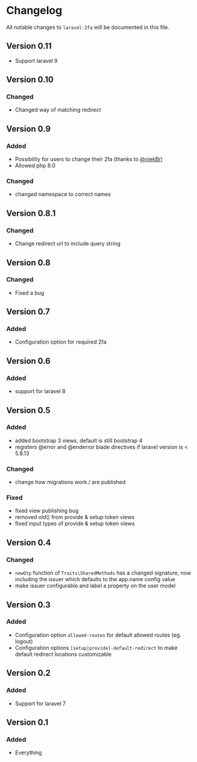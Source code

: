# Changelog

All notable changes to `laravel-2fa` will be documented in this file.

## Version 0.11
- Support laravel 9

## Version 0.10

### Changed
- Changed way of matching redirect

## Version 0.9

### Added
- Possibility for users to change their 2fa (thanks to [@niekBr](https://github.com/niekBr))
- Allowed php 8.0

### Changed
- changed namespace to correct names

## Version 0.8.1

### Changed
- Change redirect url to include query string

## Version 0.8

### Changed
- Fixed a bug

## Version 0.7

### Added
- Configuration option for required 2fa

## Version 0.6

### Added
- support for laravel 8

## Version 0.5

### Added
- added bootstrap 3 views, default is still bootstrap 4
- registers @error and @enderror blade directives if laravel version is < 5.8.13

### Changed
- change how migrations work / are published

### Fixed
- fixed view publishing bug
- removed old() from provide & setup token views
- fixed input types of provide & setup token views

## Version 0.4

### Changed
- `newOtp` function of `Traits\SharedMethods` has a changed signature, now including the issuer which defaults to the app.name config value
- make issuer configurable and label a property on the user model

## Version 0.3

### Added
- Configuration option `allowed-routes` for default allowed routes (eg. logout)
- Configuration options `[setup|provide]-default-redirect` to make default redirect locations customizable

## Version 0.2

### Added
- Support for laravel 7

## Version 0.1

### Added
- Everything
